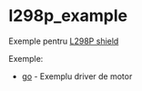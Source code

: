 # l298p_example
Exemple pentru [L298P shield](https://www.robofun.ro/shield-driver-motor-l298p?search=l298)


Exemple:
* [go](go) - Exemplu driver de motor



